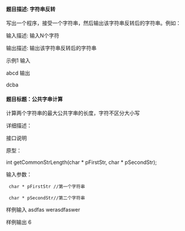 #### 题目描述: 字符串反转
写出一个程序，接受一个字符串，然后输出该字符串反转后的字符串。例如：

输入描述:
输入N个字符

输出描述:
输出该字符串反转后的字符串

示例1
输入

abcd
输出

dcba

#### 题目标题：公共字串计算

计算两个字符串的最大公共字串的长度，字符不区分大小写

详细描述：

接口说明

原型：

int getCommonStrLength(char * pFirstStr, char * pSecondStr);

输入参数：

     char * pFirstStr //第一个字符串

     char * pSecondStr//第二个字符串

样例输入
asdfas werasdfaswer

样例输出
6